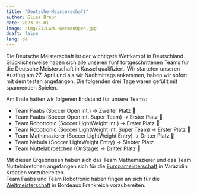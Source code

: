 ```yaml
---
title: "Deutsche-Meisterschaft"
author: Elias Braun
date: 2023-05-01
image: /img/23/LGNU-GermanOpen.jpg
draft: false
lang: de
---
```


Die Deutsche Meisterschaft ist der wichtigste Wettkampf in
Deutschland. <br/>
Glücklicherweise haben sich alle unseren fünf fortgeschrittenen Teams
für die Deutsche Meisterschaft in Kassel qualifiziert. 
Wir starteten unseren Ausflug am 27. April und als wir Nachmittags 
ankammen, haben wir sofort mit dem testen angefangen. Die folgenden 
drei Tage waren gefüllt mit spannenden Spielen. <br/>

Am Ende hatten wir folgenen Endstand für unsere Teams:

- Team Faabs (Soccer Open int.) &rarr; Zweiter Platz 🥈
 - Team Faabs (Soccer Open int. Super Team) &rarr; Erster Platz 🥇
 - Team Robotronic (Soccer LightWeight int.) &rarr; Erster Platz 🥇
 - Team Robotronic (Soccer LightWeight int. Super Team) &rarr; Erster Platz 🥇
 - Team Mathimazierer (Soccer LightWeight Entry) &rarr; Dritter Platz 🥉
 - Team Nebula (Soccer LightWeight Entry) &rarr; Siebter Platz
 - Team Nuttelabroetchen (OnStage) &rarr; Dritter Platz 🥉

 Mit diesen Ergebnissen haben sich das Team Mathemazierer und das
 Team Nuttelabretchen angefangen sich für die 
 [Europameisterschaft](/posts/europeanopen2023/) in Varazidin Kroatien vorzubeireiten. <br/>
 Team Faabs und Team Robotronic haben fingen an sich für die [Weltmeisterschaft](/posts/worldopen2023/)
 in Bordeaux Frankreich vorzubereiten. 
